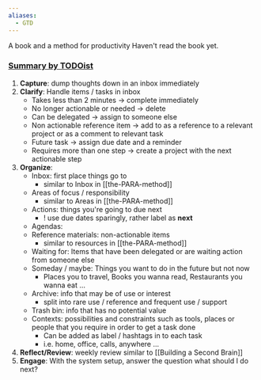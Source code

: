 ```yaml
---
aliases:
  - GTD
---
```

A book and a method for productivity
Haven't read the book yet. 
### [Summary by TODOist](https://youtu.be/hZ0KNifv5PU)

1. **Capture**: dump thoughts down in an inbox immediately
2. **Clarify**: Handle items / tasks in inbox
	* Takes less than 2 minutes -> complete immediately
	* No longer actionable or needed -> delete
	* Can be delegated -> assign to someone else
	* Non actionable reference item -> add to as a reference to a relevant project or as a comment to relevant task
	* Future task -> assign due date and a reminder 
	* Requires more than one step -> create a project with the next actionable step
3. **Organize**: 
	* Inbox: first place things go to
		* similar to Inbox in [[the-PARA-method]]
	* Areas of focus / responsibility
		* similar to Areas in [[the-PARA-method]]
	* Actions: things you're going to due next
		* ! use due dates sparingly, rather label as **next**
	* Agendas: 
	* Reference materials: non-actionable items
		* similar to resources in [[the-PARA-method]]
	* Waiting for: Items that have been delegated or are waiting action from someone else
	* Someday / maybe: Things you want to do in the future but  not now
		* Places you to travel, Books you wanna read, Restaurants you wanna eat ...
	* Archive: info that may be of use or interest
		* split into rare use / reference and frequent use / support
	* Trash bin: info that has no potential value
	* Contexts: possibilities and constraints such as tools, places or people that you require in order to get a task done
		* Can be added as label / hashtags in to each task
		* i.e. home, office, calls, anywhere ...
1. **Reflect/Review**: weekly review similar to [[Building a Second Brain]]
2. **Engage**: With the system setup, answer the question what should I do next?

